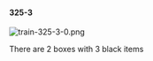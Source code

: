 #### 325-3
![train-325-3-0.png](https://github.com/lil-lab/nlvr/raw/master/nlvr/train/images/69/train-325-3-0.png "train-325-3-0.png")

There are 2 boxes with 3 black items